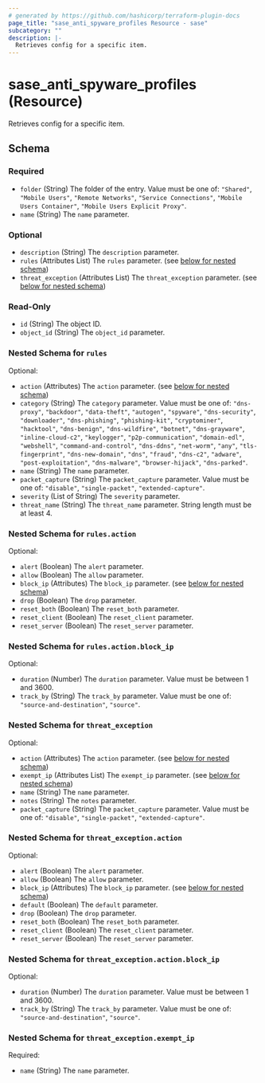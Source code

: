 ```yaml
---
# generated by https://github.com/hashicorp/terraform-plugin-docs
page_title: "sase_anti_spyware_profiles Resource - sase"
subcategory: ""
description: |-
  Retrieves config for a specific item.
---
```


# sase_anti_spyware_profiles (Resource)

Retrieves config for a specific item.



<!-- schema generated by tfplugindocs -->
## Schema

### Required

- `folder` (String) The folder of the entry. Value must be one of: `"Shared"`, `"Mobile Users"`, `"Remote Networks"`, `"Service Connections"`, `"Mobile Users Container"`, `"Mobile Users Explicit Proxy"`.
- `name` (String) The `name` parameter.

### Optional

- `description` (String) The `description` parameter.
- `rules` (Attributes List) The `rules` parameter. (see [below for nested schema](#nestedatt--rules))
- `threat_exception` (Attributes List) The `threat_exception` parameter. (see [below for nested schema](#nestedatt--threat_exception))

### Read-Only

- `id` (String) The object ID.
- `object_id` (String) The `object_id` parameter.

<a id="nestedatt--rules"></a>
### Nested Schema for `rules`

Optional:

- `action` (Attributes) The `action` parameter. (see [below for nested schema](#nestedatt--rules--action))
- `category` (String) The `category` parameter. Value must be one of: `"dns-proxy"`, `"backdoor"`, `"data-theft"`, `"autogen"`, `"spyware"`, `"dns-security"`, `"downloader"`, `"dns-phishing"`, `"phishing-kit"`, `"cryptominer"`, `"hacktool"`, `"dns-benign"`, `"dns-wildfire"`, `"botnet"`, `"dns-grayware"`, `"inline-cloud-c2"`, `"keylogger"`, `"p2p-communication"`, `"domain-edl"`, `"webshell"`, `"command-and-control"`, `"dns-ddns"`, `"net-worm"`, `"any"`, `"tls-fingerprint"`, `"dns-new-domain"`, `"dns"`, `"fraud"`, `"dns-c2"`, `"adware"`, `"post-exploitation"`, `"dns-malware"`, `"browser-hijack"`, `"dns-parked"`.
- `name` (String) The `name` parameter.
- `packet_capture` (String) The `packet_capture` parameter. Value must be one of: `"disable"`, `"single-packet"`, `"extended-capture"`.
- `severity` (List of String) The `severity` parameter.
- `threat_name` (String) The `threat_name` parameter. String length must be at least 4.

<a id="nestedatt--rules--action"></a>
### Nested Schema for `rules.action`

Optional:

- `alert` (Boolean) The `alert` parameter.
- `allow` (Boolean) The `allow` parameter.
- `block_ip` (Attributes) The `block_ip` parameter. (see [below for nested schema](#nestedatt--rules--action--block_ip))
- `drop` (Boolean) The `drop` parameter.
- `reset_both` (Boolean) The `reset_both` parameter.
- `reset_client` (Boolean) The `reset_client` parameter.
- `reset_server` (Boolean) The `reset_server` parameter.

<a id="nestedatt--rules--action--block_ip"></a>
### Nested Schema for `rules.action.block_ip`

Optional:

- `duration` (Number) The `duration` parameter. Value must be between 1 and 3600.
- `track_by` (String) The `track_by` parameter. Value must be one of: `"source-and-destination"`, `"source"`.




<a id="nestedatt--threat_exception"></a>
### Nested Schema for `threat_exception`

Optional:

- `action` (Attributes) The `action` parameter. (see [below for nested schema](#nestedatt--threat_exception--action))
- `exempt_ip` (Attributes List) The `exempt_ip` parameter. (see [below for nested schema](#nestedatt--threat_exception--exempt_ip))
- `name` (String) The `name` parameter.
- `notes` (String) The `notes` parameter.
- `packet_capture` (String) The `packet_capture` parameter. Value must be one of: `"disable"`, `"single-packet"`, `"extended-capture"`.

<a id="nestedatt--threat_exception--action"></a>
### Nested Schema for `threat_exception.action`

Optional:

- `alert` (Boolean) The `alert` parameter.
- `allow` (Boolean) The `allow` parameter.
- `block_ip` (Attributes) The `block_ip` parameter. (see [below for nested schema](#nestedatt--threat_exception--action--block_ip))
- `default` (Boolean) The `default` parameter.
- `drop` (Boolean) The `drop` parameter.
- `reset_both` (Boolean) The `reset_both` parameter.
- `reset_client` (Boolean) The `reset_client` parameter.
- `reset_server` (Boolean) The `reset_server` parameter.

<a id="nestedatt--threat_exception--action--block_ip"></a>
### Nested Schema for `threat_exception.action.block_ip`

Optional:

- `duration` (Number) The `duration` parameter. Value must be between 1 and 3600.
- `track_by` (String) The `track_by` parameter. Value must be one of: `"source-and-destination"`, `"source"`.



<a id="nestedatt--threat_exception--exempt_ip"></a>
### Nested Schema for `threat_exception.exempt_ip`

Required:

- `name` (String) The `name` parameter.


